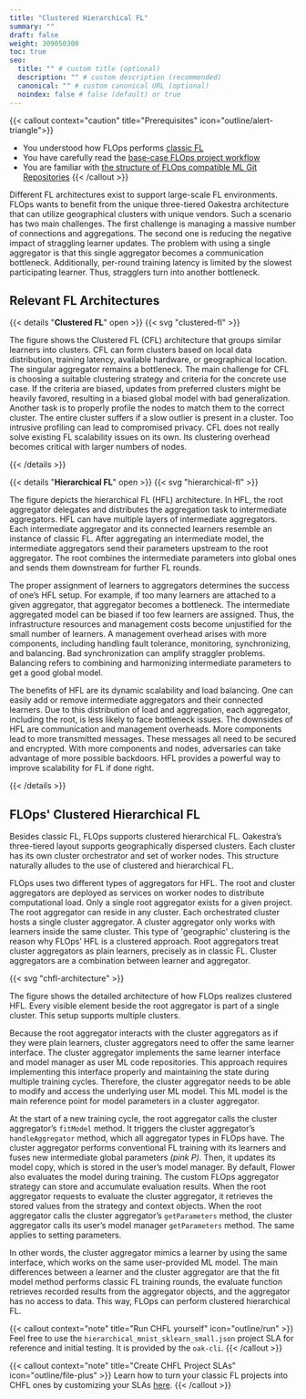 ```yaml
---
title: "Clustered Hierarchical FL"
summary: ""
draft: false
weight: 309050300
toc: true
seo:
  title: "" # custom title (optional)
  description: "" # custom description (recommended)
  canonical: "" # custom canonical URL (optional)
  noindex: false # false (default) or true
---
```


{{< callout context="caution" title="Prerequisites" icon="outline/alert-triangle">}}
  - You understood how FLOps performs [classic FL](/docs/concepts/flops/fl-basics/)
  - You have carefully read the [base-case FLOps project workflow](/docs/manuals/flops-addon/flops-project-workflow/flops-projects-overview/)
  - You are familiar with [the structure of FLOps compatible ML Git Repositories](/docs/manuals/flops-addon/customizations/ml-git-repositories/)
{{< /callout >}}

Different FL architectures exist to support large-scale FL environments.
FLOps wants to benefit from the unique three-tiered Oakestra architecture that can utilize geographical clusters with unique vendors.
Such a scenario has two main challenges.
The first challenge is managing a massive number of connections and aggregations.
The second one is reducing the negative impact of straggling learner updates.
The problem with using a single aggregator is that this single aggregator becomes a communication bottleneck.
Additionally, per-round training latency is limited by the slowest participating learner.
Thus, stragglers turn into another bottleneck.

## Relevant FL Architectures

{{< details "**Clustered FL**" open >}}
  {{< svg "clustered-fl" >}}

  The figure shows the Clustered FL (CFL) architecture that groups similar learners into clusters.
  CFL can form clusters based on local data distribution, training latency, available hardware, or geographical location.
  The singular aggregator remains a bottleneck.
  The main challenge for CFL is choosing a suitable clustering strategy and criteria for the concrete use case.
  If the criteria are biased, updates from preferred clusters might be heavily favored, resulting in a biased global model with bad generalization.
  Another task is to properly profile the nodes to match them to the correct cluster.
  The entire cluster suffers if a slow outlier is present in a cluster.
  Too intrusive profiling can lead to compromised privacy.
  CFL does not really solve existing FL scalability issues on its own.
  Its clustering overhead becomes critical with larger numbers of nodes.

{{< /details >}}


{{< details "**Hierarchical FL**" open >}}
  {{< svg "hierarchical-fl" >}}

  The figure depicts the hierarchical FL (HFL) architecture.
  In HFL, the root aggregator delegates and distributes the aggregation task to intermediate aggregators.
  HFL can have multiple layers of intermediate aggregators.
  Each intermediate aggregator and its connected learners resemble an instance of classic FL.
  After aggregating an intermediate model, the intermediate aggregators send their parameters upstream to the root aggregator.
  The root combines the intermediate parameters into global ones and sends them downstream for further FL rounds.

  The proper assignment of learners to aggregators determines the success of one’s HFL setup.
  For example, if too many learners are attached to a given aggregator, that aggregator becomes a bottleneck.
  The intermediate aggregated model can be biased if too few learners are assigned.
  Thus, the infrastructure resources and management costs become unjustified for the small number of learners.
  A management overhead arises with more components, including handling fault tolerance, monitoring, synchronizing, and balancing.
  Bad synchronization can amplify straggler problems.
  Balancing refers to combining and harmonizing intermediate parameters to get a good global model.

  The benefits of HFL are its dynamic scalability and load balancing.
  One can easily add or remove intermediate aggregators and their connected learners.
  Due to this distribution of load and aggregation, each aggregator, including the root, is less likely to face bottleneck issues.
  The downsides of HFL are communication and management overheads.
  More components lead to more transmitted messages.
  These messages all need to be secured and encrypted.
  With more components and nodes, adversaries can take advantage of more possible backdoors.
  HFL provides a powerful way to improve scalability for FL if done right.

{{< /details >}}

## FLOps' Clustered Hierarchical FL

Besides classic FL, FLOps supports clustered hierarchical FL.
Oakestra’s three-tiered layout supports geographically dispersed clusters.
Each cluster has its own cluster orchestrator and set of worker nodes.
This structure naturally alludes to the use of clustered and hierarchical FL.

FLOps uses two different types of aggregators for HFL.
The root and cluster aggregators are deployed as services on worker nodes to distribute computational load.
Only a single root aggregator exists for a given project.
The root aggregator can reside in any cluster.
Each orchestrated cluster hosts a single cluster aggregator.
A cluster aggregator only works with learners inside the same cluster.
This type of 'geographic' clustering is the reason why FLOps’ HFL is a clustered approach.
Root aggregators treat cluster aggregators as plain learners, precisely as in classic FL.
Cluster aggregators are a combination between learner and aggregator.

{{< svg "chfl-architecture" >}}

The figure shows the detailed architecture of how FLOps realizes clustered HFL.
Every visible element beside the root aggregator is part of a single cluster.
This setup supports multiple clusters.

Because the root aggregator interacts with the cluster aggregators as if they were plain learners, cluster aggregators need to offer the same learner interface.
The cluster aggregator implements the same learner interface and model manager as user ML code repositories.
This approach requires implementing this interface properly and maintaining the state during multiple training cycles.
Therefore, the cluster aggregator needs to be able to modify and access the underlying user ML model.
This ML model is the main reference point for model parameters in a cluster aggregator.

At the start of a new training cycle, the root aggregator calls the cluster aggregator’s `fitModel` method.
It triggers the cluster aggregator’s `handleAggregator` method, which all aggregator types in FLOps have.
The cluster aggregator performs conventional FL training with its learners and fuses new intermediate global parameters *(pink P)*.
Then, it updates its model copy, which is stored in the user’s model manager.
By default, Flower also evaluates the model during training.
The custom FLOps aggregator strategy can store and accumulate evaluation results.
When the root aggregator requests to evaluate the cluster aggregator, it retrieves the stored values from the strategy and context objects.
When the root aggregator calls the cluster aggregator’s `getParameters` method, the cluster aggregator calls its user’s model manager `getParameters` method.
The same applies to setting parameters.

In other words, the cluster aggregator mimics a learner by using the same interface, which works on the same user-provided ML model.
The main differences between a learner and the cluster aggregator are that the fit model method performs classic FL training rounds, the evaluate function retrieves recorded results from the aggregator objects, and the aggregator has no access to data.
This way, FLOps can perform clustered hierarchical FL.

{{< callout context="note" title="Run CHFL yourself" icon="outline/run" >}}
  Feel free to use the `hierarchical_mnist_sklearn_small.json` project SLA for reference and initial testing.
  It is provided by the `oak-cli`.
{{< /callout >}}

{{< callout context="note" title="Create CHFL Project SLAs" icon="outline/file-plus" >}}
  Learn how to turn your classic FL projects into CHFL ones by customizing your SLAs [here](/docs/manuals/flops-addon/customizations/project-slas/).
{{< /callout >}}
